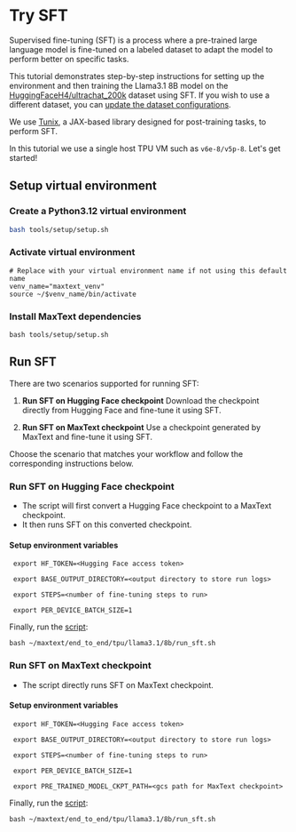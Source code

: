 <!--
 Copyright 2023–2025 Google LLC

 Licensed under the Apache License, Version 2.0 (the "License");
 you may not use this file except in compliance with the License.
 You may obtain a copy of the License at

      https://www.apache.org/licenses/LICENSE-2.0

 Unless required by applicable law or agreed to in writing, software
 distributed under the License is distributed on an "AS IS" BASIS,
 WITHOUT WARRANTIES OR CONDITIONS OF ANY KIND, either express or implied.
 See the License for the specific language governing permissions and
 limitations under the License.
 -->

# Try SFT
Supervised fine-tuning (SFT) is a process where a pre-trained large language model is fine-tuned on a labeled dataset to adapt the model to perform better on specific tasks.

This tutorial demonstrates step-by-step instructions for setting up the environment and then training the Llama3.1 8B model on the [HuggingFaceH4/ultrachat_200k](https://huggingface.co/datasets/HuggingFaceH4/ultrachat_200k) dataset using SFT. If you wish to use a different dataset, you can [update the dataset configurations](https://github.com/AI-Hypercomputer/maxtext/blob/main/src/MaxText/configs/sft.yml).

We use [Tunix](https://github.com/google/tunix), a JAX-based library designed for post-training tasks, to perform SFT.

In this tutorial we use a single host TPU VM such as `v6e-8/v5p-8`. Let's get started!

## Setup virtual environment

### Create a Python3.12 virtual environment
```sh
bash tools/setup/setup.sh
```

### Activate virtual environment
```
# Replace with your virtual environment name if not using this default name
venv_name="maxtext_venv"
source ~/$venv_name/bin/activate
```

### Install MaxText dependencies
```
bash tools/setup/setup.sh
```

## Run SFT
There are two scenarios supported for running SFT:
1. **Run SFT on Hugging Face checkpoint**
    Download the checkpoint directly from Hugging Face and fine-tune it using SFT.

2. **Run SFT on MaxText checkpoint**
    Use a checkpoint generated by MaxText and fine-tune it using SFT.

Choose the scenario that matches your workflow and follow the corresponding instructions below.

### Run SFT on Hugging Face checkpoint
* The script will first convert a Hugging Face checkpoint to a MaxText checkpoint.
* It then runs SFT on this converted checkpoint.

#### Setup environment variables
```
 export HF_TOKEN=<Hugging Face access token>

 export BASE_OUTPUT_DIRECTORY=<output directory to store run logs>

 export STEPS=<number of fine-tuning steps to run>

 export PER_DEVICE_BATCH_SIZE=1
```

Finally, run the [script](https://github.com/AI-Hypercomputer/maxtext/blob/main/end_to_end/tpu/llama3.1/8b/run_sft.sh):
```
bash ~/maxtext/end_to_end/tpu/llama3.1/8b/run_sft.sh
```

### Run SFT on MaxText checkpoint
* The script directly runs SFT on MaxText checkpoint.

#### Setup environment variables
```
 export HF_TOKEN=<Hugging Face access token>

 export BASE_OUTPUT_DIRECTORY=<output directory to store run logs>

 export STEPS=<number of fine-tuning steps to run>

 export PER_DEVICE_BATCH_SIZE=1

 export PRE_TRAINED_MODEL_CKPT_PATH=<gcs path for MaxText checkpoint>
```

Finally, run the [script](https://github.com/AI-Hypercomputer/maxtext/blob/main/end_to_end/tpu/llama3.1/8b/run_sft.sh):
```
bash ~/maxtext/end_to_end/tpu/llama3.1/8b/run_sft.sh
```
